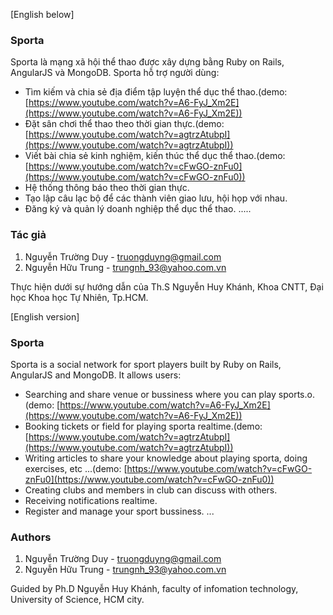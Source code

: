 [English below]
### Sporta
Sporta là mạng xã hội thể thao được xây dựng bằng Ruby on Rails, AngularJS và MongoDB. Sporta hỗ trợ người dùng:

- Tìm kiếm và chia sẻ địa điểm tập luyện thể dục thể thao.(demo: [https://www.youtube.com/watch?v=A6-FyJ_Xm2E](https://www.youtube.com/watch?v=A6-FyJ_Xm2E))
- Đặt sân chơi thể thao theo thời gian thực.(demo: [https://www.youtube.com/watch?v=agtrzAtubpI](https://www.youtube.com/watch?v=agtrzAtubpI))
- Viết bài chia sẻ kinh nghiệm, kiến thúc thể dục thể thao.(demo: [https://www.youtube.com/watch?v=cFwGO-znFu0](https://www.youtube.com/watch?v=cFwGO-znFu0))
- Hệ thống thông báo theo thời gian thực.
- Tạo lập câu lạc bộ để các thành viên giao lưu, hội họp với nhau.
- Đăng ký và quản lý doanh nghiệp thể dục thể thao.
.....

### Tác giả
1. Nguyễn Trường Duy - truongduyng@gmail.com
2. Nguyễn Hữu Trung - trungnh_93@yahoo.com.vn

Thực hiện dưới sự hướng dẫn của Th.S Nguyễn Huy Khánh, Khoa CNTT, Đại học Khoa học Tự Nhiên, Tp.HCM.

[English version]
### Sporta
Sporta is a social network for sport players built by Ruby on Rails, AngularJS and MongoDB. It allows users:

- Searching and share venue or bussiness where you can play sports.o.(demo: [https://www.youtube.com/watch?v=A6-FyJ_Xm2E](https://www.youtube.com/watch?v=A6-FyJ_Xm2E))
- Booking tickets or field for playing sporta realtime.(demo: [https://www.youtube.com/watch?v=agtrzAtubpI](https://www.youtube.com/watch?v=agtrzAtubpI))
- Writing articles to share your knowledge about playing sporta, doing exercises, etc ...(demo: [https://www.youtube.com/watch?v=cFwGO-znFu0](https://www.youtube.com/watch?v=cFwGO-znFu0))
- Creating clubs and members in club can discuss with others.
- Receiving notifications realtime.
- Register and manage your sport bussiness.
...

### Authors
1. Nguyễn Trường Duy - truongduyng@gmail.com
2. Nguyễn Hữu Trung - trungnh_93@yahoo.com.vn

Guided by Ph.D Nguyễn Huy Khánh, faculty of infomation technology, University of Science, HCM city.
